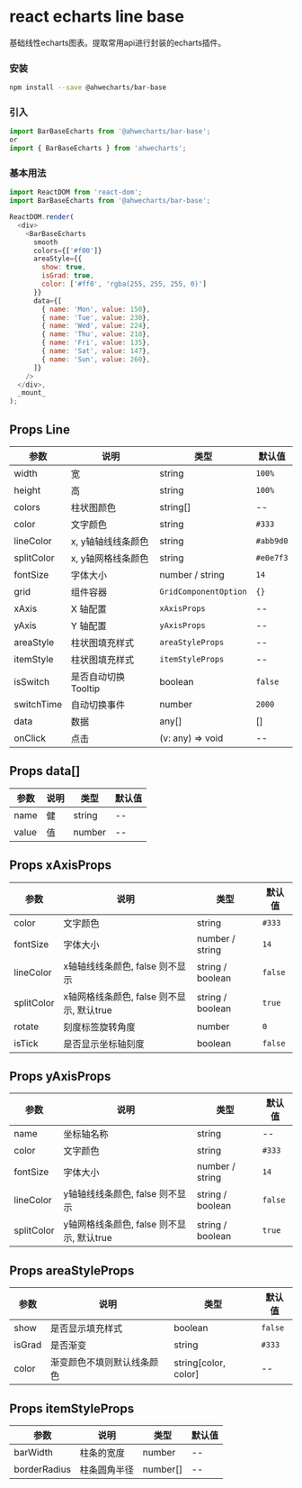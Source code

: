 react echarts line base
===
基础线性echarts图表。提取常用api进行封装的echarts插件。

### 安装

```bash
npm install --save @ahwecharts/bar-base
```

### 引入

```jsx
import BarBaseEcharts from '@ahwecharts/bar-base';
or
import { BarBaseEcharts } from 'ahwecharts';
```


### 基本用法

<!--DemoStart,bgWhite,codePen,codeSandbox--> 
```js
import ReactDOM from 'react-dom';
import BarBaseEcharts from '@ahwecharts/bar-base';

ReactDOM.render(
  <div>
    <BarBaseEcharts
      smooth
      colors={['#f00']}
      areaStyle={{
        show: true,
        isGrad: true,
        color: ['#ff0', 'rgba(255, 255, 255, 0)']
      }}
      data={[
        { name: 'Mon', value: 150},
        { name: 'Tue', value: 230},
        { name: 'Wed', value: 224},
        { name: 'Thu', value: 218},
        { name: 'Fri', value: 135},
        { name: 'Sat', value: 147},
        { name: 'Sun', value: 260},
      ]}
    />
  </div>,
  _mount_
);
```
<!--End-->

## Props Line

| 参数 | 说明 | 类型 | 默认值 |
| -------- | -------- | -------- | -------- |
| width | 宽 | string | `100%` |
| height | 高 | string | `100%` |
| colors | 柱状图颜色 | string[] | -- |
| color | 文字颜色 | string | `#333` |
| lineColor | x, y轴轴线线条颜色 | string | `#abb9d0` |
| splitColor | x, y轴网格线条颜色 | string | `#e0e7f3` |
| fontSize | 字体大小 | number / string | `14` |
| grid | 组件容器 | `GridComponentOption` | `{}` |
| xAxis | X 轴配置 | `xAxisProps` | -- |
| yAxis | Y 轴配置 | `yAxisProps` | -- |
| areaStyle | 柱状图填充样式 | `areaStyleProps` | -- |
| itemStyle | 柱状图填充样式 | `itemStyleProps` | -- |
| isSwitch | 是否自动切换 Tooltip | boolean | `false` |
| switchTime | 自动切换事件 | number | `2000` |
| data | 数据 | any[] | [] |
| onClick | 点击 | (v: any) => void | -- |


## Props data[]

| 参数 | 说明 | 类型 | 默认值 |
| -------- | -------- | -------- | -------- |
| name | 健 | string | -- |
| value | 值 | number | -- |


## Props xAxisProps

| 参数 | 说明 | 类型 | 默认值 |
| -------- | -------- | -------- | -------- |
| color | 文字颜色 | string | `#333` |
| fontSize | 字体大小 | number / string | `14` |
| lineColor | x轴轴线线条颜色, false 则不显示 | string / boolean | `false` |
| splitColor | x轴网格线条颜色, false 则不显示, 默认true | string / boolean | `true` |
| rotate | 刻度标签旋转角度 | number | `0` |
| isTick | 是否显示坐标轴刻度 | boolean | `false` |


## Props yAxisProps

| 参数 | 说明 | 类型 | 默认值 |
| -------- | -------- | -------- | -------- |
| name | 坐标轴名称 | string | -- |
| color | 文字颜色 | string | `#333` |
| fontSize | 字体大小 | number / string | `14` |
| lineColor | y轴轴线线条颜色, false 则不显示 | string / boolean | `false` |
| splitColor | y轴网格线条颜色, false 则不显示, 默认true | string / boolean | `true` |

## Props areaStyleProps

| 参数 | 说明 | 类型 | 默认值 |
| -------- | -------- | -------- | -------- |
| show | 是否显示填充样式 | boolean | `false` |
| isGrad | 是否渐变 | string | `#333` |
| color | 渐变颜色不填则默认线条颜色 | string[color, color] | -- |

## Props itemStyleProps

| 参数 | 说明 | 类型 | 默认值 |
| -------- | -------- | -------- | -------- |
| barWidth | 柱条的宽度 | number | -- |
| borderRadius | 柱条圆角半径 | number[] | -- |
